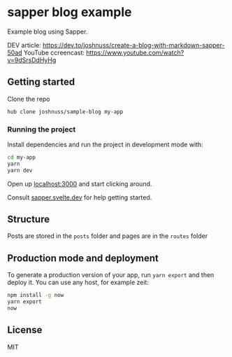 # sapper blog example

Example blog using Sapper.

DEV article: https://dev.to/joshnuss/create-a-blog-with-markdown-sapper-50ad
YouTube ccreencast: https://www.youtube.com/watch?v=9dSrsDdHyHg

## Getting started

Clone the repo

```
hub clone joshnuss/sample-blog my-app
```

### Running the project

Install dependencies and run the project in development mode with:

```bash
cd my-app
yarn
yarn dev
```

Open up [localhost:3000](http://localhost:3000) and start clicking around.

Consult [sapper.svelte.dev](https://sapper.svelte.dev) for help getting started.


## Structure

Posts are stored in the `posts` folder and pages are in the `routes` folder


## Production mode and deployment

To generate a production version of your app, run `yarn export` and then deploy it. You can use any host, for example zeit: 

```bash
npm install -g now
yarn export
now
```

## License

MIT
